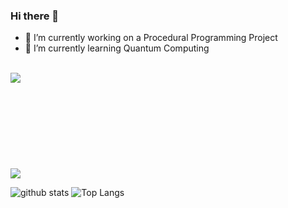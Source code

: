 ### Hi there 👋

- 🔭 I’m currently working on a Procedural Programming Project
- 🌱 I’m currently learning Quantum Computing
<br>



<a href="https://github.com/anuraghazra/github-readme-stats">
  <img align="left" src="https://github-readme-stats.vercel.app/api?username=AndreFerreira5&count_private=true&show_icons=true&theme=radical" />
</a>
<br><br><br><br><br><br><br><br><br>
<a href="https://github.com/anuraghazra/convoychat">
  <img align="center" src="https://github-readme-stats.vercel.app/api/top-langs/?username=AndreFerreira5" />
</a>


![github stats](https://github-readme-stats.vercel.app/api?username=AndreFerreira5&show_icons=true&theme=dark&count_private=true)
![Top Langs](https://github-readme-stats.vercel.app/api/top-langs/?username=AndreFerreira5&layout=compact&theme=dark)
